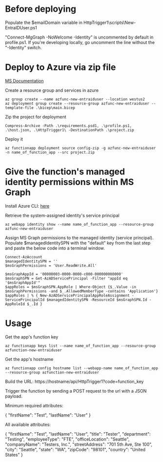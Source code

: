 # Before deploying
Populate the $emailDomain variable in HttpTrigger1\scripts\New-EntraIDUser.ps1

"Connect-MgGraph -NoWelcome -Identity" is uncommented by default in profile.ps1. If you're developing locally, go uncomment the line without the "-Identity" switch.

# Deploy to Azure via zip file
[MS Documentation](https://learn.microsoft.com/en-us/azure/azure-functions/deployment-zip-push)

Create a resource group and services in azure
```
az group create --name azfunc-new-entraiduser --location westus2
az deployment group create --resource-group azfunc-new-entraiduser --template-file .\bicep\main.bicep
```

Zip the project for deployment
```
Compress-Archive -Path .\requirements.psd1, .\profile.ps1, .\host.json, .\HttpTrigger1\ -DestinationPath .\project.zip
```

Deploy it
```
az functionapp deployment source config-zip -g azfunc-new-entraiduser -n name_of_function_app --src project.zip
```


# Give the function's managed identity permissions within MS Graph
Install Azure CLI: [here](https://learn.microsoft.com/en-us/cli/azure/)

Retrieve the system-assigned identity's service principal
```
az webapp identity show --name name_of_function_app --resource-group azfunc-new-entraiduser
```

Assign MS Graph permissions to the managed identity (service principal). Populate $managedIdentitySPN with the "default" key from the last step and paste the below code into a terminal window.
```
Connect-AzAccount
$managedIdentitySPN = ''
$msGraphPermissions = 'User.ReadWrite.All'

$msGraphAppId = '00000003-0000-0000-c000-000000000000'
$msGraphSPN = Get-AzADServicePrincipal -Filter "appId eq '$msGraphAppId'"
$appRoles = $msGraphSPN.AppRole | Where-Object {$_.Value -in $msGraphPermissions -and $_.AllowedMemberType -contains 'Application'}
$appRoles | % { New-AzADServicePrincipalAppRoleAssignment -ServicePrincipalId $managedIdentitySPN -ResourceId $msGraphSPN.Id -AppRoleId $_.Id }
```

# Usage
Get the app's function key
```
az functionapp keys list --name name_of_function_app --resource-group azfunction-new-entraiduser
```

Get the app's hostname
```
az functionapp config hostname list --webapp-name name_of_function_app --resource-group azfunction-new-entraiduser
```

Build the URL: https://hostname/api/HttpTrigger1?code=function_key

Trigger the function by sending a POST request to the url with a JSON payload.

Minimum required attributes:

{
  "firstName": "Test",
  "lastName": "User"
}

All available attributes:

{
  "firstName": "Test",
  "lastName": "User",
  "title": "Tester",
  "department": "Testing",
  "employeeType": "FTE",
  "officeLocation": "Seattle",
  "companyName": "Testers, Inc.",
  "streetAddress": "701 5th Ave, Ste 100",
  "city": "Seattle",
  "state": "WA",
  "zipCode": "98101",
  "country": "United States"
}